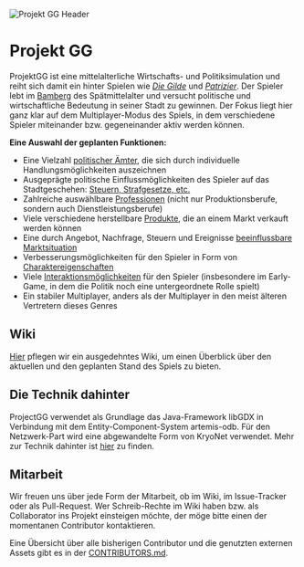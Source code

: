 ![Projekt GG Header](https://www.dropbox.com/s/a8rbml1ss9jnsga/project_gg_banner.png?raw=1)

# Projekt GG
ProjektGG ist eine mittelalterliche Wirtschafts- und Politiksimulation und reiht sich damit ein hinter Spielen wie _[Die Gilde](https://de.wikipedia.org/wiki/Die_Gilde)_ und _[Patrizier](https://de.wikipedia.org/wiki/Patrizier_(Computerspiel))_. Der Spieler lebt im [Bamberg](https://de.wikipedia.org/wiki/Bamberg) des Spätmittelalter und versucht politische und wirtschaftliche Bedeutung in seiner Stadt zu gewinnen. Der Fokus liegt hier ganz klar auf dem Multiplayer-Modus des Spiels, in dem verschiedene Spieler miteinander bzw. gegeneinander aktiv werden können.

**Eine Auswahl der geplanten Funktionen:**
* Eine Vielzahl [politischer Ämter](https://github.com/Meidimax99/ProjektGG/wiki/Amts%C3%BCbersicht), die sich durch individuelle Handlungsmöglichkeiten auszeichnen
* Ausgeprägte politische Einflussmöglichkeiten des Spieler auf das Stadtgeschehen: [Steuern, Strafgesetze, etc.](https://github.com/Meidimax99/ProjektGG/wiki/Gesetze-und-Steuern)
* Zahlreiche auswählbare [Professionen](https://github.com/Meidimax99/ProjektGG/wiki/Professionen) (nicht nur Produktionsberufe, sondern auch Dienstleistungsberufe)
* Viele verschiedene herstellbare [Produkte](https://github.com/Meidimax99/ProjektGG/wiki/Items), die an einem Markt verkauft werden können
* Eine durch Angebot, Nachfrage, Steuern und Ereignisse [beeinflussbare Marktsituation](https://github.com/Meidimax99/ProjektGG/wiki/Marktplatz)
* Verbesserungsmöglichkeiten für den Spieler in Form von [Charaktereigenschaften](https://github.com/Meidimax99/ProjektGG/wiki/Spieler)
* Viele [Interaktionsmöglichkeiten](https://github.com/Meidimax99/ProjektGG/wiki/Aktionsmöglichkeiten) für den Spieler (insbesondere im Early-Game, in dem die Politik noch eine untergeordnete Rolle spielt)
* Ein stabiler Multiplayer, anders als der Multiplayer in den meist älteren Vertretern dieses Genres


## Wiki
[Hier](https://github.com/Meidimax99/ProjektGG/wiki) pflegen wir ein ausgedehntes Wiki, um einen Überblick über den aktuellen und den geplanten Stand des Spiels zu bieten.

## Die Technik dahinter
ProjectGG verwendet als Grundlage das Java-Framework libGDX in Verbindung mit dem Entity-Component-System artemis-odb. Für den Netzwerk-Part wird eine abgewandelte Form von KryoNet verwendet. Mehr zur Technik dahinter ist [hier](https://github.com/Meidimax99/ProjektGG/wiki/Technik-dahinter) zu finden.

## Mitarbeit
Wir freuen uns über jede Form der Mitarbeit, ob im Wiki, im Issue-Tracker oder als Pull-Request. Wer Schreib-Rechte im Wiki haben bzw. als Collaborator ins Projekt einsteigen möchte, der möge bitte einen der momentanen Contributor kontaktieren.

Eine Übersicht über alle bisherigen Contributor und die genutzten externen Assets gibt es in der [CONTRIBUTORS.md](https://github.com/Meidimax99/ProjektGG/blob/master/CONTRIBUTORS.md).